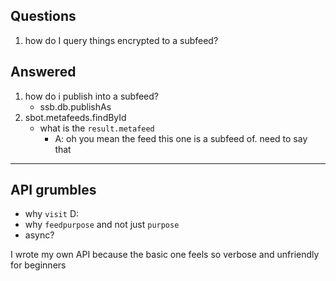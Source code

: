 

## Questions

1. how do I query things encrypted to a subfeed?

## Answered

1. how do i publish into a subfeed?
    - ssb.db.publishAs
2. sbot.metafeeds.findById
    - what is the `result.metafeed`
        - A: oh you mean the feed this one is a subfeed of. need to say that

-----

## API grumbles

- why `visit` D:
- why `feedpurpose` and not just `purpose`
- async?

I wrote my own API because the basic one feels so verbose and unfriendly for beginners

